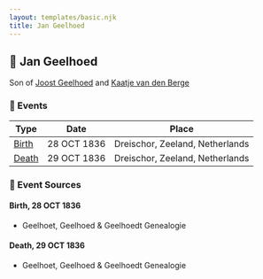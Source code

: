 ```yaml
---
layout: templates/basic.njk
title: Jan Geelhoed
---
```

## 🔵 Jan Geelhoed

Son of [Joost Geelhoed](/people/7/72031888) and [Kaatje van den Berge](/people/3/32271874)

### 📆 Events

Type | Date | Place
------ | ------ | ------
[Birth](#event-15a696a7-8749-4490-9113-377db3c189d5) | 28 OCT 1836 | Dreischor, Zeeland, Netherlands
[Death](#event-f26094d0-24e1-4c53-a55a-fdb5a7dd4421) | 29 OCT 1836 | Dreischor, Zeeland, Netherlands

### 📰 Event Sources

#### <a id="event-15a696a7-8749-4490-9113-377db3c189d5"></a> Birth, 28 OCT 1836
* Geelhoet, Geelhoed & Geelhoedt Genealogie

#### <a id="event-f26094d0-24e1-4c53-a55a-fdb5a7dd4421"></a> Death, 29 OCT 1836
* Geelhoet, Geelhoed & Geelhoedt Genealogie